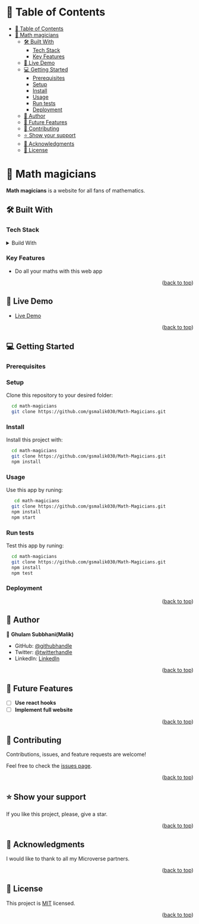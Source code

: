<a name="readme-top"></a>

# 📗 Table of Contents

- [📗 Table of Contents](#-table-of-contents)
- [📖 Math magicians ](#-math-magicians-)
  - [🛠 Built With ](#-built-with-)
    - [Tech Stack ](#tech-stack-)
    - [Key Features ](#key-features-)
  - [🚀 Live Demo ](#-live-demo-)
  - [💻 Getting Started ](#-getting-started-)
    - [Prerequisites](#prerequisites)
    - [Setup](#setup)
    - [Install](#install)
    - [Usage](#usage)
    - [Run tests](#run-tests)
    - [Deployment](#deployment)
  - [👥 Author ](#-author-)
  - [🔭 Future Features ](#-future-features-)
  - [🤝 Contributing ](#-contributing-)
  - [⭐️ Show your support ](#️-show-your-support-)
  - [🙏 Acknowledgments ](#-acknowledgments-)
  - [📝 License ](#-license-)

# 📖 Math magicians <a name="about-project"></a>

**Math magicians** is a website for all fans of mathematics.

## 🛠 Built With <a name="built-with"></a>

### Tech Stack <a name="tech-stack"></a>

<details>
  <summary>Build With</summary>
  <ul>
    <li><a href="https://html.com/">HTML</a></li>
    <li><a href="https://developer.mozilla.org/en-US/docs/Web/CSS">CSS</a></li>
    <li><a href="https://www.javascript.com/">JavaScript</a></li>
    <li><a href="https://reactjs.org/">React.js</a></li>
  </ul>
</details>

### Key Features <a name="add components"></a>

- Do all your maths with this web app

<p align="right">(<a href="#readme-top">back to top</a>)</p>

## 🚀 Live Demo <a name="live-demo"></a>

- [Live Demo](https://math-magicians-ohr8.onrender.com/)

<p align="right">(<a href="#readme-top">back to top</a>)</p>

## 💻 Getting Started <a name="getting-started"></a>

### Prerequisites



### Setup

Clone this repository to your desired folder:

```sh
  cd math-magicians
  git clone https://github.com/gsmalik030/Math-Magicians.git
```

### Install

Install this project with:

```sh
  cd math-magicians
  git clone https://github.com/gsmalik030/Math-Magicians.git
  npm install
```

### Usage

Use this app by runing:

```sh
   cd math-magicians
  git clone https://github.com/gsmalik030/Math-Magicians.git
  npm install
  npm start
```

### Run tests

Test this app by runing:

```sh
  cd math-magicians
  git clone https://github.com/gsmalik030/Math-Magicians.git
  npm install
  npm test
```

### Deployment



<p align="right">(<a href="#readme-top">back to top</a>)</p>

## 👥 Author <a name="authors"></a>

👤 **Ghulam Subbhani(Malik)**

- GitHub: [@githubhandle](https://github.com/gsmalik030)
- Twitter: [@twitterhandle](https://twitter.com/gsmalik030)
- LinkedIn: [LinkedIn](https://www.linkedin.com/in/ghulam-subbhani-4b1281252/)

<p align="right">(<a href="#readme-top">back to top</a>)</p>

## 🔭 Future Features <a name="future-features"></a>

- [ ] **Use react hooks**
- [ ] **Implement full website**

<p align="right">(<a href="#readme-top">back to top</a>)</p>

## 🤝 Contributing <a name="contributing"></a>

Contributions, issues, and feature requests are welcome!

Feel free to check the [issues page](https://github.com/gsmalik030/Math-Magicians/issues).

<p align="right">(<a href="#readme-top">back to top</a>)</p>

## ⭐️ Show your support <a name="support"></a>

If you like this project, please, give a star.

<p align="right">(<a href="#readme-top">back to top</a>)</p>

## 🙏 Acknowledgments <a name="acknowledgements"></a>

I would like to thank to all my Microverse partners.

<p align="right">(<a href="#readme-top">back to top</a>)</p>

## 📝 License <a name="license"></a>

This project is [MIT](MIT.md) licensed.

<p align="right">(<a href="#readme-top">back to top</a>)</p>
